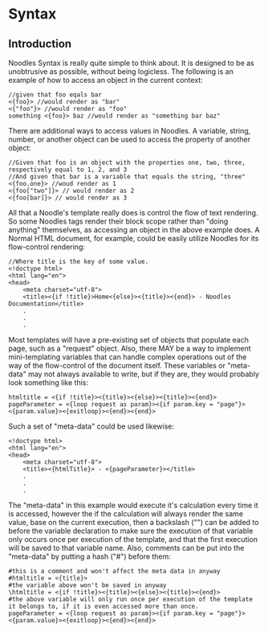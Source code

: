 Syntax
========================
Introduction
------------
Noodles Syntax is really quite simple to think about. It is designed to be as unobtrusive as possible, without being logicless. The following is an example of how to access an object in the current context:
	
	//given that foo eqals bar
	<{foo}> //would render as "bar"
	<{"foo"}> //would render as "foo"
	something <{foo}> baz //would render as "something bar baz"

There are additional ways to access values in Noodles. A variable, string, number, or another object can be used to access the property of another object:
	
	//Given that foo is an object with the properties one, two, three, respectively equal to 1, 2, and 3
	//And given that bar is a variable that equals the string, "three"
	<{foo.one}> //woud render as 1
	<{foo["two"]}> // would render as 2
	<{foo[bar]}> // would render as 3
All that a Noodle's template really does is control the flow of text rendering. So some Noodles tags render their block scope rather than "doing anything" themselves, as accessing an object in the above example does. A Normal HTML document, for example, could be easily utilize Noodles for its flow-control rendering:
	
	//Where title is the key of some value.
	<!doctype html>
	<html lang="en">
	<head>
		<meta charset="utf-8">
		<title><{if !title}>Home<{else}><{title}><{end}> - Noodles Documentation</title>
		.
		.
		.
Most templates will have a pre-existing set of objects that populate each page, such as a "request" object. Also, there MAY be a way to implement mini-templating variables that can handle complex operations out of the way of the flow-control of the document itself. These variables or "meta-data" may not always available to write, but if they are, they would probably look something like this:
	
	htmltitle = <{if !title}><{title}><{else}><{title}><{end}>
	pageParameter = <{loop request as param}><{if param.key = "page"}><{param.value}><{exitloop}><{end}><{end}>

Such a set of "meta-data" could be used likewise:
	
	<!doctype html>
	<html lang="en">
	<head>
		<meta charset="utf-8">
		<title><{htmlTitle}> - <{pageParameter}></title>
		.
		.
		.
The "meta-data" in this example would execute it's calculation every time it is accessed, however the if the calculation will always render the same value, base on the current execution, then a backslash ("\") can be added to before the variable declaration to make sure the execution of that variable only occurs once per execution of the template, and that the first execution will be saved to that variable name. Also, comments can be put into the "meta-data" by putting a hash ("#") before them:
	
	#this is a comment and won't affect the meta data in anyway
	#htmltitle = <{title}>
	#the variable above won't be saved in anyway
	\htmltitle = <{if !title}><{title}><{else}><{title}><{end}>
	#the above variable will only run once per execution of the template it belongs to, if it is even accessed more than once.
	pageParameter = <{loop request as param}><{if param.key = "page"}><{param.value}><{exitloop}><{end}><{end}>